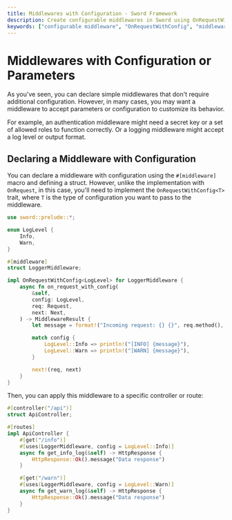 ```yaml
---
title: Middlewares with Configuration - Sword Framework
description: Create configurable middlewares in Sword using OnRequestWithConfig trait. Learn to pass parameters and settings to your middleware.
keywords: ["configurable middleware", "OnRequestWithConfig", "middleware parameters", "sword framework", "middleware settings"]
---
```


# Middlewares with Configuration or Parameters

As you've seen, you can declare simple middlewares that don't require additional configuration. However, in many cases, you may want a middleware to accept parameters or configuration to customize its behavior.

For example, an authentication middleware might need a secret key or a set of allowed roles to function correctly. Or a logging middleware might accept a log level or output format.

## Declaring a Middleware with Configuration

You can declare a middleware with configuration using the `#[middleware]` macro and defining a struct. However, unlike the implementation with `OnRequest`, in this case, you'll need to implement the `OnRequestWithConfig<T>` trait, where `T` is the type of configuration you want to pass to the middleware.

```rust
use sword::prelude::*;

enum LogLevel {
    Info,
    Warn,
}

#[middleware]
struct LoggerMiddleware;

impl OnRequestWithConfig<LogLevel> for LoggerMiddleware {
    async fn on_request_with_config(
        &self,
        config: LogLevel,
        req: Request,
        next: Next,
    ) -> MiddlewareResult {
        let message = format!("Incoming request: {} {}", req.method(), req.uri());

        match config {
            LogLevel::Info => println!("[INFO] {message}"),
            LogLevel::Warn => println!("[WARN] {message}"),
        }

        next!(req, next)
    }
}
```

Then, you can apply this middleware to a specific controller or route:

```rust
#[controller("/api")]
struct ApiController;

#[routes]
impl ApiController {
    #[get("/info")]
    #[uses(LoggerMiddleware, config = LogLevel::Info)]
    async fn get_info_log(&self) -> HttpResponse {
        HttpResponse::Ok().message("Data response")
    }

    #[get("/warn")]
    #[uses(LoggerMiddleware, config = LogLevel::Warn)]
    async fn get_warn_log(&self) -> HttpResponse {
        HttpResponse::Ok().message("Data response")
    }
}
```
